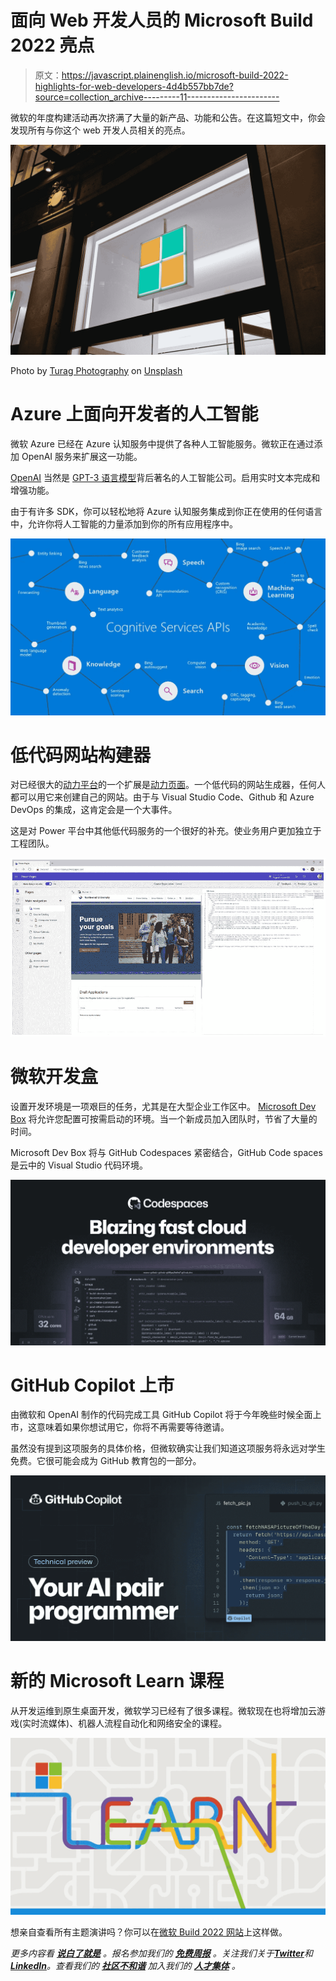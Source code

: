 # 面向 Web 开发人员的 Microsoft Build 2022 亮点

> 原文：<https://javascript.plainenglish.io/microsoft-build-2022-highlights-for-web-developers-4d4b557bb7de?source=collection_archive---------11----------------------->

微软的年度构建活动再次挤满了大量的新产品、功能和公告。在这篇短文中，你会发现所有与你这个 web 开发人员相关的亮点。

![](img/5144b7ffd641fdb816baa1907f72aa7c.png)

Photo by [Turag Photography](https://unsplash.com/@turagphotos?utm_source=medium&utm_medium=referral) on [Unsplash](https://unsplash.com?utm_source=medium&utm_medium=referral)

# Azure 上面向开发者的人工智能

微软 Azure 已经在 Azure 认知服务中提供了各种人工智能服务。微软正在通过添加 OpenAI 服务来扩展这一功能。

[OpenAI](https://openai.com/) 当然是 [GPT-3 语言模型](https://openai.com/blog/openai-api/)背后著名的人工智能公司。启用实时文本完成和增强功能。

由于有许多 SDK，你可以轻松地将 Azure 认知服务集成到你正在使用的任何语言中，允许你将人工智能的力量添加到你的所有应用程序中。

![](img/5e4b757645c13e0b72730fbffcff38f3.png)

# 低代码网站构建器

对已经很大的[动力平台](https://powerplatform.microsoft.com/)的一个扩展是[动力页面](https://docs.microsoft.com/en-us/power-pages/)。一个低代码的网站生成器，任何人都可以用它来创建自己的网站。由于与 Visual Studio Code、Github 和 Azure DevOps 的集成，这肯定会是一个大事件。

这是对 Power 平台中其他低代码服务的一个很好的补充。使业务用户更加独立于工程团队。

![](img/d4a222651d689e4789b27f7a087cf474.png)

# 微软开发盒

设置开发环境是一项艰巨的任务，尤其是在大型企业工作区中。 [Microsoft Dev Box](https://techcommunity.microsoft.com/t5/azure-developer-community-blog/introducing-microsoft-dev-box/ba-p/3412063) 将允许您配置可按需启动的环境。当一个新成员加入团队时，节省了大量的时间。

Microsoft Dev Box 将与 GitHub Codespaces 紧密结合，GitHub Code spaces 是云中的 Visual Studio 代码环境。

![](img/5e3496c55dddd03d8fe67d8022a0c697.png)

# GitHub Copilot 上市

由微软和 OpenAI 制作的代码完成工具 GitHub Copilot 将于今年晚些时候全面上市，这意味着如果你想试用它，你将不再需要等待邀请。

虽然没有提到这项服务的具体价格，但微软确实让我们知道这项服务将永远对学生免费。它很可能会成为 GitHub 教育包的一部分。

![](img/4b6435e342ec2f1beec9a1ee74b9d402.png)

# 新的 Microsoft Learn 课程

从开发运维到原生桌面开发，微软学习已经有了很多课程。微软现在也将增加云游戏(实时流媒体)、机器人流程自动化和网络安全的课程。

![](img/962e057ba9025f82d82fc3444d1e285a.png)

想亲自查看所有主题演讲吗？你可以在[微软 Build 2022 网站](https://news.microsoft.com/build2022/)上这样做。

*更多内容看* [***说白了就是***](https://plainenglish.io/) *。报名参加我们的* [***免费周报***](http://newsletter.plainenglish.io/) *。关注我们关于*[***Twitter***](https://twitter.com/inPlainEngHQ)*和*[***LinkedIn***](https://www.linkedin.com/company/inplainenglish/)*。查看我们的* [***社区不和谐***](https://discord.gg/GtDtUAvyhW) *加入我们的* [***人才集体***](https://inplainenglish.pallet.com/talent/welcome) *。*